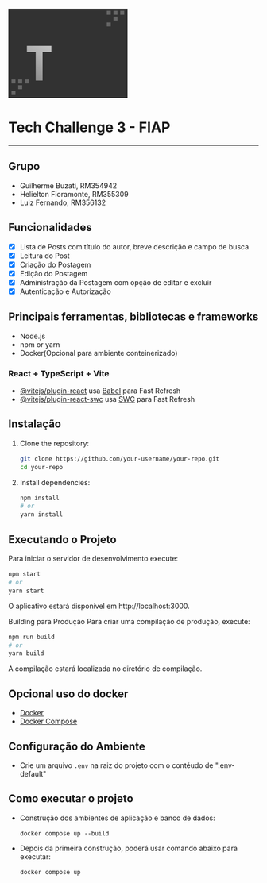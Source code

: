 ![Logo Projeto](logo.png)

# Tech Challenge 3 - FIAP

---

## Grupo

- Guilherme Buzati, RM354942
- Helielton Fioramonte, RM355309
- Luiz Fernando, RM356132

## Funcionalidades

- [x] Lista de Posts com título do autor, breve descrição e campo de busca
- [x] Leitura do Post
- [x] Criação do Postagem
- [x] Edição do Postagem
- [x] Administração da Postagem com opção de editar e excluir
- [x] Autenticação e Autorização

## Principais ferramentas, bibliotecas e frameworks

- Node.js
- npm or yarn
- Docker(Opcional para ambiente conteinerizado)

### React + TypeScript + Vite

- [@vitejs/plugin-react](https://github.com/vitejs/vite-plugin-react/blob/main/packages/plugin-react/README.md) usa [Babel](https://babeljs.io/) para Fast Refresh
- [@vitejs/plugin-react-swc](https://github.com/vitejs/vite-plugin-react-swc) usa [SWC](https://swc.rs/) para Fast Refresh

## Instalação

1. Clone the repository:
    ```sh
    git clone https://github.com/your-username/your-repo.git
    cd your-repo
    ```

2. Install dependencies:
    ```sh
    npm install
    # or
    yarn install
    ```

## Executando o Projeto

Para iniciar o servidor de desenvolvimento execute:
 ```sh
npm start
# or
yarn start
 ```
O aplicativo estará disponível em http://localhost:3000.

Building para Produção
Para criar uma compilação de produção, execute:
 ```sh
npm run build
# or
yarn build
 ```
A compilação estará localizada no diretório de compilação.

## Opcional uso do docker

- [Docker](https://www.docker.com/)
- [Docker Compose](https://docs.docker.com/compose/)

## Configuração do Ambiente

- Crie um arquivo `.env` na raiz do projeto com o contéudo de ".env-default"

## Como executar o projeto

- Construção dos ambientes de aplicação e banco de dados:

      docker compose up --build
 
- Depois da primeira construção, poderá usar comando abaixo para executar:

      docker compose up
